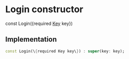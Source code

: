 


# Login constructor






const
Login(\{required [Key](https:api.flutter.dev/flutter/foundation/Key-class.html) key\})





## Implementation

```dart
const Login(\{required Key key\}) : super(key: key);
```







